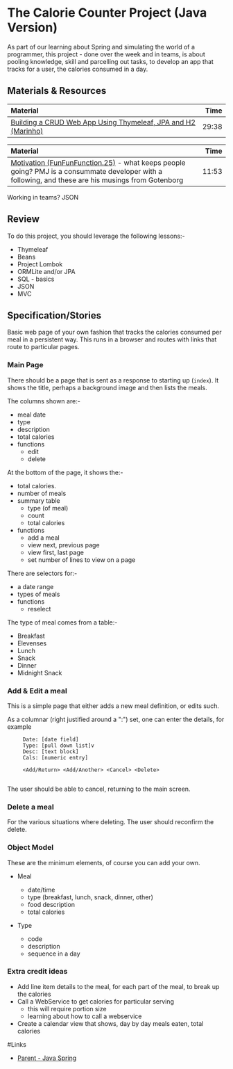 # The Calorie Counter Project (Java Version)
As part of our learning about Spring and simulating the world of a programmer, this project - done over the week and in teams, is about pooling knowledge, skill and parcelling out tasks, to develop an app that tracks for a user, the calories consumed in a day.

## Materials & Resources

| Material | Time |
|:---------|-----:|
|[Building a CRUD Web App Using Thymeleaf, JPA and H2 (Marinho)](https://www.youtube.com/watch?v=TcP5kFPq354)|29:38|

| Material | Time |
|:---------|-----:|
|[Motivation (FunFunFunction.25)](https://www.youtube.com/watch?v=RQg_Q4HYYpg) - what keeps people going? PMJ is a consummate developer with a following, and these are his musings from Gotenborg|11:53|
Working in teams?
JSON


## Review
To do this project, you should leverage the following lessons:-
- Thymeleaf
- Beans
- Project Lombok
- ORMLite and/or JPA
- SQL - basics
- JSON
- MVC

## Specification/Stories

Basic web page of your own fashion that tracks the calories consumed per meal in a persistent way.  This runs in a browser and routes with links that route to particular pages.

### Main Page
There should be a page that is sent as a response to starting up (`index`).  It shows the title, perhaps a background image and then lists the meals.

The columns shown are:-
- meal date
- type
- description
- total calories
- functions 
  - edit
  - delete

At the bottom of the page, it shows the:-
- total calories.
- number of meals
- summary table
  - type (of meal)
  - count
  - total calories
- functions
  - add a meal
  - view next, previous page
  - view first, last page
  - set number of lines to view on a page
  
There are selectors for:-
- a date range
- types of meals
- functions 
  - reselect

The type of meal comes from a table:-
- Breakfast
- Elevenses
- Lunch
- Snack
- Dinner
- Midnight Snack


### Add &amp; Edit a meal
This is a simple page that either adds a new meal definition, or edits such.

As a columnar (right justified around a ":") set, one can enter the details, for example
```
     Date: [date field]
	 Type: [pull down list]v
	 Desc: [text block]
	 Cals: [numeric entry]
	 
	 <Add/Return> <Add/Another> <Cancel> <Delete>
	 
```
The user should be able to cancel, returning to the main screen.

### Delete a meal 
For the various situations where deleting.  The user should reconfirm the delete.

### Object Model 
These are the minimum elements, of course you can add your own.

- Meal
  - date/time
  - type (breakfast, lunch, snack, dinner, other)
  - food description
  - total calories

- Type
  - code
  - description
  - sequence in a day
  
### Extra credit ideas
- Add line item details to the meal, for each part of the meal, to break up the calories
- Call a WebService to get calories for particular serving
  - this will require portion size
  - learning about how to call a webservice  
- Create a calendar view that shows, day by day meals eaten, total calories  

#Links
- [Parent - Java Spring](../README.md)
